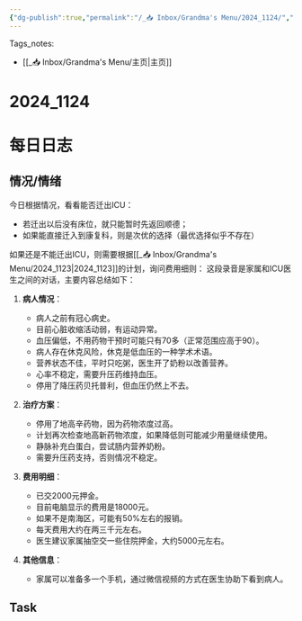 ```yaml
---
{"dg-publish":true,"permalink":"/_📥 Inbox/Grandma's Menu/2024_1124/","tags":["🏥"]}
---
```


 Tags_notes:
 -  [[_📥 Inbox/Grandma's Menu/主页\|主页]]
# 2024_1124
# 每日日志
## 情况/情绪
今日根据情况，看看能否迁出ICU：
- 若迁出以后没有床位，就只能暂时先返回顺德；
- 如果能直接迁入到康复科，则是次优的选择（最优选择似乎不存在）

如果还是不能迁出ICU，则需要根据[[_📥 Inbox/Grandma's Menu/2024_1123\|2024_1123]]的计划，询问费用细则：
这段录音是家属和ICU医生之间的对话，主要内容总结如下：

1. **病人情况**：
   - 病人之前有冠心病史。
   - 目前心脏收缩活动弱，有运动异常。
   - 血压偏低，不用药物干预时可能只有70多（正常范围应高于90）。
   - 病人存在休克风险，休克是低血压的一种学术术语。
   - 营养状态不佳，平时只吃粥，医生开了奶粉以改善营养。
   - 心率不稳定，需要升压药维持血压。
   - 停用了降压药贝托普利，但血压仍然上不去。

2. **治疗方案**：
   - 停用了地高辛药物，因为药物浓度过高。
   - 计划再次检查地高新药物浓度，如果降低则可能减少用量继续使用。
   - 静脉补充白蛋白，尝试肠内营养奶粉。
   - 需要升压药支持，否则情况不稳定。

3. **费用明细**：
   - 已交2000元押金。
   - 目前电脑显示的费用是18000元。
   - 如果不是南海区，可能有50%左右的报销。
   - 每天费用大约在两三千元左右。
   - 医生建议家属抽空交一些住院押金，大约5000元左右。

4. **其他信息**：
   - 家属可以准备多一个手机，通过微信视频的方式在医生协助下看到病人。
## Task
